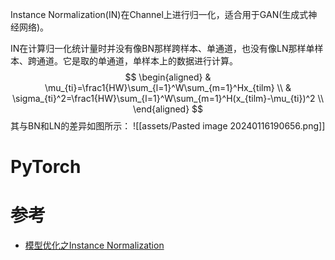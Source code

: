 Instance Normalization(IN)在Channel上进行归一化，适合用于GAN(生成式神经网络)。

IN在计算归一化统计量时并没有像BN那样跨样本、单通道，也没有像LN那样单样本、跨通道。它是取的单通道，单样本上的数据进行计算。
$$
\begin{aligned}
& \mu_{ti}=\frac1{HW}\sum_{l=1}^W\sum_{m=1}^Hx_{tilm} \\
& \sigma_{ti}^2=\frac1{HW}\sum_{l=1}^W\sum_{m=1}^H(x_{tilm}-\mu_{ti})^2 \\
\end{aligned}
$$
其与BN和LN的差异如图所示：
![[assets/Pasted image 20240116190656.png]]


# PyTorch


# 参考
- [模型优化之Instance Normalization](https://zhuanlan.zhihu.com/p/56542480)